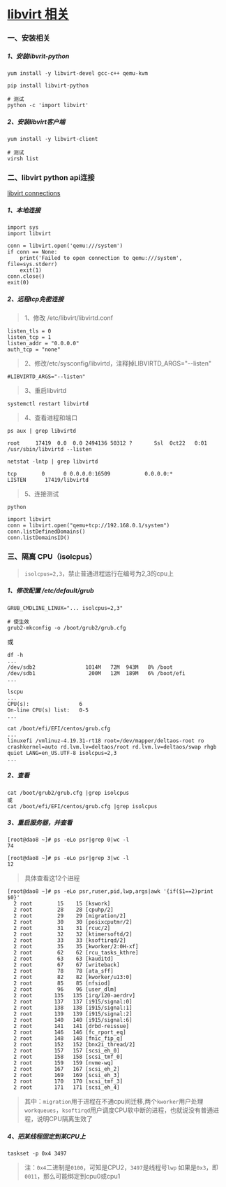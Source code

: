 # [libvirt 相关](/etc/sysconfig/libvirtd )

### 一、安装相关

##### 1、安装libvrit-python

```
yum install -y libvirt-devel gcc-c++ qemu-kvm

pip install libvirt-python

# 测试
python -c 'import libvirt'
```



##### 2、安装libvirt客户端

```
yum install -y libvirt-client

# 测试
virsh list
```

### 二、libvirt python api连接

[libvirt connections](https://libvirt.org/docs/libvirt-appdev-guide-python/en-US/html/libvirt_application_development_guide_using_python-Connections.html#idp2797296)

##### 1、本地连接

```
import sys
import libvirt

conn = libvirt.open('qemu:///system')
if conn == None:
    print('Failed to open connection to qemu:///system', file=sys.stderr)
    exit(1)
conn.close()
exit(0)
```

##### 2、远程tcp免密连接

> 1、修改 /etc/libvirt/libvirtd.conf

```
listen_tls = 0
listen_tcp = 1
listen_addr = "0.0.0.0"
auth_tcp = "none"
```

> 2、修改/etc/sysconfig/libvirtd，注释掉LIBVIRTD_ARGS="--listen"

```
#LIBVIRTD_ARGS="--listen"
```

> 3、重启libvirtd

```
systemctl restart libvirtd
```

> 4、查看进程和端口

```
ps aux | grep libvirtd

root     17419  0.0  0.0 2494136 50312 ?       Ssl  Oct22   0:01 /usr/sbin/libvirtd --listen
```

```
netstat -lntp | grep libvirtd

tcp        0      0 0.0.0.0:16509           0.0.0.0:*               LISTEN      17419/libvirtd
```

> 5、连接测试

```
python

import libvirt
conn = libvirt.open("qemu+tcp://192.168.0.1/system")
conn.listDefinedDomains()
conn.listDomainsID()
```

### 三、隔离 CPU（isolcpus）

>  `isolcpus=2,3`，禁止普通进程运行在编号为2,3的cpu上 

##### 1、修改配置 /etc/default/grub

```
GRUB_CMDLINE_LINUX="... isolcpus=2,3"

# 使生效
grub2-mkconfig -o /boot/grub2/grub.cfg
```

或

```
df -h
...
/dev/sdb2                1014M   72M  943M   8% /boot
/dev/sdb1                 200M   12M  189M   6% /boot/efi
...

lscpu
...
CPU(s):                6
On-line CPU(s) list:   0-5
...

cat /boot/efi/EFI/centos/grub.cfg
...
linuxefi /vmlinuz-4.19.31-rt18 root=/dev/mapper/deltaos-root ro crashkernel=auto rd.lvm.lv=deltaos/root rd.lvm.lv=deltaos/swap rhgb quiet LANG=en_US.UTF-8 isolcpus=2,3
...
```

##### 2、查看

```
cat /boot/grub2/grub.cfg |grep isolcpus
或
cat /boot/efi/EFI/centos/grub.cfg |grep isolcpus
```

##### 3、重启服务器，并查看

```
[root@dao8 ~]# ps -eLo psr|grep 0|wc -l
74

[root@dao8 ~]# ps -eLo psr|grep 3|wc -l
12
```

>  具体查看这12个进程 

```
[root@dao8 ~]# ps -eLo psr,ruser,pid,lwp,args|awk '{if($1==2)print $0}'
  2 root        15    15 [kswork]
  2 root        28    28 [cpuhp/2]
  2 root        29    29 [migration/2]
  2 root        30    30 [posixcputmr/2]
  2 root        31    31 [rcuc/2]
  2 root        32    32 [ktimersoftd/2]
  2 root        33    33 [ksoftirqd/2]
  2 root        35    35 [kworker/2:0H-xf]
  2 root        62    62 [rcu_tasks_kthre]
  2 root        63    63 [kauditd]
  2 root        67    67 [writeback]
  2 root        78    78 [ata_sff]
  2 root        82    82 [kworker/u13:0]
  2 root        85    85 [nfsiod]
  2 root        96    96 [user_dlm]
  2 root       135   135 [irq/120-aerdrv]
  2 root       137   137 [i915/signal:0]
  2 root       138   138 [i915/signal:1]
  2 root       139   139 [i915/signal:2]
  2 root       140   140 [i915/signal:6]
  2 root       141   141 [drbd-reissue]
  2 root       146   146 [fc_rport_eq]
  2 root       148   148 [fnic_fip_q]
  2 root       152   152 [bnx2i_thread/2]
  2 root       157   157 [scsi_eh_0]
  2 root       158   158 [scsi_tmf_0]
  2 root       159   159 [nvme-wq]
  2 root       167   167 [scsi_eh_2]
  2 root       169   169 [scsi_eh_3]
  2 root       170   170 [scsi_tmf_3]
  2 root       171   171 [scsi_eh_4]
```

>  其中：`migration`用于进程在不通cpu间迁移,两个`kworker`用户处理`workqueues`，`ksoftirqd`用户调度CPU软中断的进程，也就说没有普通进程，说明CPU隔离生效了 

##### 4、把某线程固定到某CPU上

```
taskset -p 0x4 3497
```

>  注：`0x4`二进制是`0100`，可知是CPU2，`3497`是线程号`lwp` 如果是`0x3`，即`0011`，那么可能绑定到cpu0或cpu1 